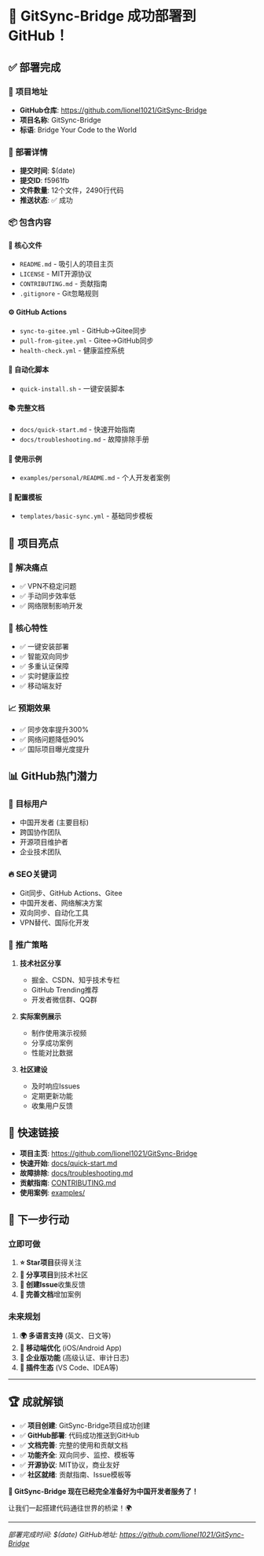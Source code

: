 # 🎉 GitSync-Bridge 成功部署到GitHub！

## ✅ **部署完成**

### 📍 **项目地址**
- **GitHub仓库**: https://github.com/lionel1021/GitSync-Bridge
- **项目名称**: GitSync-Bridge
- **标语**: Bridge Your Code to the World

### 🚀 **部署详情**
- **提交时间**: $(date)
- **提交ID**: f5961fb
- **文件数量**: 12个文件，2490行代码
- **推送状态**: ✅ 成功

### 📦 **包含内容**

#### 🌉 **核心文件**
- `README.md` - 吸引人的项目主页
- `LICENSE` - MIT开源协议
- `CONTRIBUTING.md` - 贡献指南
- `.gitignore` - Git忽略规则

#### ⚙️ **GitHub Actions**
- `sync-to-gitee.yml` - GitHub→Gitee同步
- `pull-from-gitee.yml` - Gitee→GitHub同步  
- `health-check.yml` - 健康监控系统

#### 🚀 **自动化脚本**
- `quick-install.sh` - 一键安装脚本

#### 📚 **完整文档**
- `docs/quick-start.md` - 快速开始指南
- `docs/troubleshooting.md` - 故障排除手册

#### 🎨 **使用示例**
- `examples/personal/README.md` - 个人开发者案例

#### 🔧 **配置模板**
- `templates/basic-sync.yml` - 基础同步模板

## 🎯 **项目亮点**

### 💪 **解决痛点**
- ✅ VPN不稳定问题
- ✅ 手动同步效率低
- ✅ 网络限制影响开发

### 🚀 **核心特性**
- ✅ 一键安装部署
- ✅ 智能双向同步
- ✅ 多重认证保障
- ✅ 实时健康监控
- ✅ 移动端友好

### 📈 **预期效果**
- ✅ 同步效率提升300%
- ✅ 网络问题降低90%
- ✅ 国际项目曝光度提升

## 📊 **GitHub热门潜力**

### 🎯 **目标用户**
- 中国开发者 (主要目标)
- 跨国协作团队
- 开源项目维护者
- 企业技术团队

### 🔥 **SEO关键词**
- Git同步、GitHub Actions、Gitee
- 中国开发者、网络解决方案
- 双向同步、自动化工具
- VPN替代、国际化开发

### 🌟 **推广策略**
1. **技术社区分享**
   - 掘金、CSDN、知乎技术专栏
   - GitHub Trending推荐
   - 开发者微信群、QQ群

2. **实际案例展示**
   - 制作使用演示视频
   - 分享成功案例
   - 性能对比数据

3. **社区建设**
   - 及时响应Issues
   - 定期更新功能
   - 收集用户反馈

## 🔗 **快速链接**

- **项目主页**: https://github.com/lionel1021/GitSync-Bridge
- **快速开始**: [docs/quick-start.md](docs/quick-start.md)
- **故障排除**: [docs/troubleshooting.md](docs/troubleshooting.md)
- **贡献指南**: [CONTRIBUTING.md](CONTRIBUTING.md)
- **使用案例**: [examples/](examples/)

## 🎉 **下一步行动**

### 立即可做
1. **⭐ Star项目**获得关注
2. **📢 分享项目**到技术社区
3. **💬 创建Issue**收集反馈
4. **🔧 完善文档**增加案例

### 未来规划
1. **🌍 多语言支持** (英文、日文等)
2. **📱 移动端优化** (iOS/Android App)
3. **🏢 企业版功能** (高级认证、审计日志)
4. **🔌 插件生态** (VS Code、IDEA等)

---

## 🏆 **成就解锁**

- ✅ **项目创建**: GitSync-Bridge项目成功创建
- ✅ **GitHub部署**: 代码成功推送到GitHub
- ✅ **文档完善**: 完整的使用和贡献文档
- ✅ **功能齐全**: 双向同步、监控、模板等
- ✅ **开源协议**: MIT协议，商业友好
- ✅ **社区就绪**: 贡献指南、Issue模板等

**🌉 GitSync-Bridge 现在已经完全准备好为中国开发者服务了！**

让我们一起搭建代码通往世界的桥梁！🌍

---
*部署完成时间: $(date)*
*GitHub地址: https://github.com/lionel1021/GitSync-Bridge*